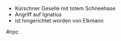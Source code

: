 - Kürschner Geselle mit totem Schneehase 
- Angriff auf Ignatius
- ist hingerichtet worden von Elkmann

#npc